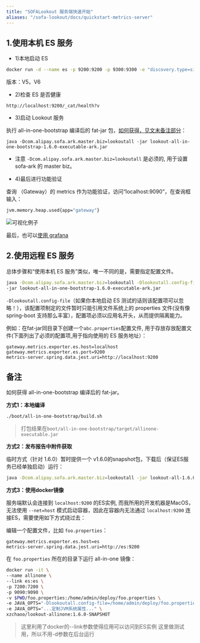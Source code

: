 ```yaml
---
title: "SOFALookout 服务端快速开始"
aliases: "/sofa-lookout/docs/quickstart-metrics-server"
---
```


## 1.使用本机 ES 服务

- 1)本地启动 ES

```bash
docker run -d --name es -p 9200:9200 -p 9300:9300 -e "discovery.type=single-node" elasticsearch:5.6
```

版本：V5，V6

- 2)检查 ES 是否健康

```
http://localhost:9200/_cat/health?v
```

- 3)启动 Lookout 服务

执行 all-in-one-bootstrap 编译后的 fat-jar 包，[如何获得，见文末备注部分](#备注)：

```
java -Dcom.alipay.sofa.ark.master.biz=lookoutall -jar lookout-all-in-one-bootstrap-1.6.0-executable-ark.jar
```

- 注意 `-Dcom.alipay.sofa.ark.master.biz=lookoutall` 是必须的, 用于设置 sofa-ark 的 master biz。

- 4)最后进行功能验证

查询 （Gateway）的 metrics 作为功能验证，访问“localhost:9090”，在查询框输入：

```bash
jvm.memory.heap.used{app="gateway"}
```

![可视化例子](https://gw.alipayobjects.com/mdn/rms_e6b00c/afts/img/A*KMStRaUXIkIAAAAAAAAAAABkARQnAQ)

最后，也可以[使用 grafana](../use-guide-grafana)

## 2.使用远程 ES 服务

总体步骤和“使用本机 ES 服务”类似，唯一不同的是，需要指定配置文件。

```bash
java -Dcom.alipay.sofa.ark.master.biz=lookoutall -Dlookoutall.config-file=abc.properties \
-jar lookout-all-in-one-bootstrap-1.6.0-executable-ark.jar
```

`-Dlookoutall.config-file`（如果你本地启动 ES 测试的话则该配置项可以忽略！），该配置项制定的文件暂时只能引用文件系统上的 properties 文件(没有像 spring-boot 支持那么丰富），配置项必须以应用名开头，从而提供隔离能力。

例如：在fat-jar同目录下创建一个`abc.properties`配置文件, 用于存放存放配置文件(下面列出了必须的配置项,用于指向使用的 ES 服务地址）：

```properties
gateway.metrics.exporter.es.host=localhost
gateway.metrics.exporter.es.port=9200
metrics-server.spring.data.jest.uri=http://localhost:9200
```

## 备注

如何获得 all-in-one-bootstrap 编译后的 fat-jar。

**方式1：本地编译**

```bash
./boot/all-in-one-bootstrap/build.sh
```
> 打包结果在`boot/all-in-one-bootstrap/target/allinone-executable.jar`

**方式2：发布报告中附件获取**

临时方式（针对 1.6.0）暂时提供一个 v1.6.0的snapshot包，下载后（保证ES服务已经单独启动）运行：

```bash
java -Dcom.alipay.sofa.ark.master.biz=lookoutall -jar lookout-all-1.6.0.snapshot.jar
```

**方式3：使用docker镜像**

服务端默认会连接到 `localhost:9200` 的ES实例, 而我所用的开发机器是MacOS，无法使用 `--net=host` 模式启动容器，因此在容器内无法通过 `localhost:9200` 连接ES，需要使用如下方式绕过去：

编辑一个配置文件，比如 `foo.properties`：

```properties
gateway.metrics.exporter.es.host=es
metrics-server.spring.data.jest.uri=http://es:9200
```

在 `foo.properties` 所在的目录下运行 all-in-one 镜像：

```bash
docker run -it \
--name allinone \
--link es:es \
-p 7200:7200 \
-p 9090:9090 \
-v $PWD/foo.properties:/home/admin/deploy/foo.properties \
-e JAVA_OPTS="-Dlookoutall.config-file=/home/admin/deploy/foo.properties" \
-e JAVA_OPTS="...定制JVM系统属性..." \
xzchaoo/lookout-allinone:1.6.0-SNAPSHOT
```

> 这里利用了docker的--link参数使得应用可以访问到ES实例
这里做测试用，所以不用-d参数在后台运行
